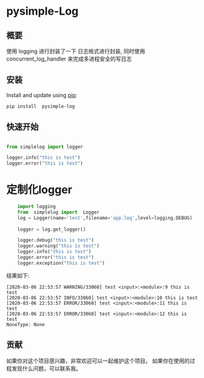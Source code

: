 # pysimple-Log 

## 概要
使用 logging 进行封装了一下 日志格式进行封装,
同时使用 concurrent_log_handler 来完成多进程安全的写日志


## 安装
Install and update using [pip](https://pip.pypa.io/en/stable/quickstart/):

```bash 
pip install  pysimple-log
```


## 快速开始   
```python

from simplelog import logger  

logger.info("this is test")
logger.error("this is test")

```


# 定制化logger 
```python
    import logging
    from  simplelog import  Logger
    log = Logger(name='test',filename='app.log',level=logging.DEBUG)
    
    logger = log.get_logger()

    logger.debug("this is test")
    logger.warning("this is test")
    logger.info("this is test")
    logger.error("this is test")
    logger.exception("this is test")

```
结果如下:
```
[2020-03-06 22:53:57 WARNING/33060] test <input>:<module>:9 this is test
[2020-03-06 22:53:57 INFO/33060] test <input>:<module>:10 this is test
[2020-03-06 22:53:57 ERROR/33060] test <input>:<module>:11 this is test
[2020-03-06 22:53:57 ERROR/33060] test <input>:<module>:12 this is test
NoneType: None
```

## 贡献
如果你对这个项目感兴趣，非常欢迎可以一起维护这个项目。
如果你在使用的过程发现什么问题，可以联系我。

